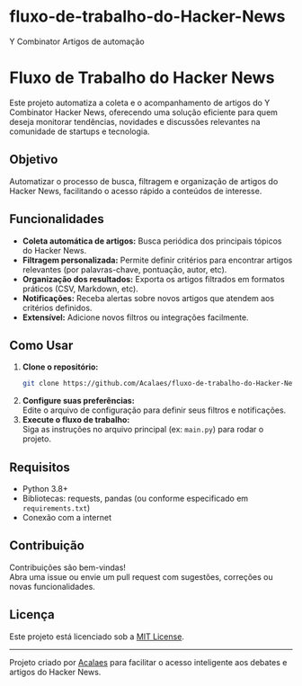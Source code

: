 # fluxo-de-trabalho-do-Hacker-News
Y Combinator Artigos de automação
# Fluxo de Trabalho do Hacker News

Este projeto automatiza a coleta e o acompanhamento de artigos do Y Combinator Hacker News, oferecendo uma solução eficiente para quem deseja monitorar tendências, novidades e discussões relevantes na comunidade de startups e tecnologia.

## Objetivo

Automatizar o processo de busca, filtragem e organização de artigos do Hacker News, facilitando o acesso rápido a conteúdos de interesse.

## Funcionalidades

- **Coleta automática de artigos:** Busca periódica dos principais tópicos do Hacker News.
- **Filtragem personalizada:** Permite definir critérios para encontrar artigos relevantes (por palavras-chave, pontuação, autor, etc).
- **Organização dos resultados:** Exporta os artigos filtrados em formatos práticos (CSV, Markdown, etc).
- **Notificações:** Receba alertas sobre novos artigos que atendem aos critérios definidos.
- **Extensível:** Adicione novos filtros ou integrações facilmente.

## Como Usar

1. **Clone o repositório:**
   ```bash
   git clone https://github.com/Acalaes/fluxo-de-trabalho-do-Hacker-News.git
   ```
2. **Configure suas preferências:**  
   Edite o arquivo de configuração para definir seus filtros e notificações.
3. **Execute o fluxo de trabalho:**  
   Siga as instruções no arquivo principal (ex: `main.py`) para rodar o projeto.

## Requisitos

- Python 3.8+
- Bibliotecas: requests, pandas (ou conforme especificado em `requirements.txt`)
- Conexão com a internet

## Contribuição

Contribuições são bem-vindas!  
Abra uma issue ou envie um pull request com sugestões, correções ou novas funcionalidades.

## Licença

Este projeto está licenciado sob a [MIT License](LICENSE).

---

Projeto criado por [Acalaes](https://github.com/Acalaes) para facilitar o acesso inteligente aos debates e artigos do Hacker News.
